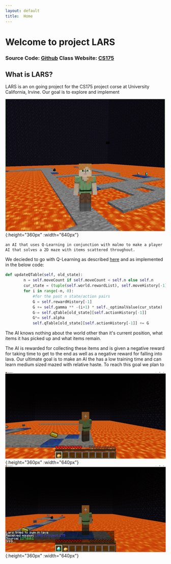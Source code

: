 ```yaml
---
layout: default
title:  Home
---
```


# Welcome to project LARS
### Source Code: [Github](https://github.com/ssaltzen/LARS)			 Class Website: [CS175](http://sameersingh.org/courses/aiproj/sp17/)

## What is LARS?

LARS is an on going project for the CS175 project corse at University California, Irvine. Our goal is to explore and implement 

![](titlepg.jpg){:height="360px" :width="640px"}


	
	an AI that uses Q-Learning in conjunction with malmo to make a player AI that solves a 2D maze with items scattered throughout. 

We decieded to go with Q-Learning as described [here](https://en.wikipedia.org/wiki/Q-learning) and as implemented in the below code:
```python
def updateQTable(self, old_state):
        n = self.moveCount if self.moveCount < self.n else self.n
        cur_state = (tuple(self.world.rewardList), self.moveHistory[-1])
        for i in range(-n, 0):
            #for the past n state/action pairs
            G = self.rewardHistory[-1]
            G += self.gamma ** -(i+1) * self._optimalValue(cur_state)
            G-= self.qTable[old_state][self.actionHistory[-1]]
            G*= self.alpha
            self.qTable[old_state][self.actionHistory[-1]] += G
```

The AI knows nothing about the world other than it's current position, what items it has picked up and what items remain.

The AI is rewarded for collecting these items and is given a negative reward for taking time to get to the end as well as a negative reward for falling into lava.
Our ultimate goal is to make an AI the has a low training time and can learn medium sized mazed with relative haste. To reach this goal we plan to

![](Maze1.png){:height="360px" :width="640px"}
![](Maze2.png){:height="360px" :width="640px"}


